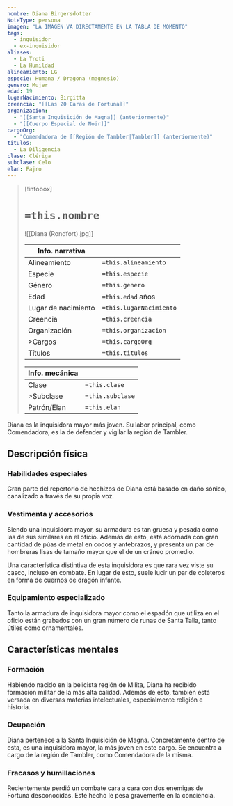 ```yaml
---
nombre: Diana Birgersdotter
NoteType: persona
imagen: "LA IMAGEN VA DIRECTAMENTE EN LA TABLA DE MOMENTO"
tags:
  - inquisidor
  - ex-inquisidor
aliases:
  - La Troti
  - La Humildad
alineamiento: LG
especie: Humana / Dragona (magnesio)
genero: Mujer
edad: 19
lugarNacimiento: Birgitta
creencia: "[[Las 20 Caras de Fortuna]]"
organizacion:
  - "[[Santa Inquisición de Magna]] (anteriormente)"
  - "[[Cuerpo Especial de Noir]]"
cargoOrg:
  - "Comendadora de [[Región de Tambler|Tambler]] (anteriormente)"
titulos:
  - La Diligencia
clase: Clériga
subclase: Celo
elan: Fajro
---
```


>[!infobox]
># **`=this.nombre`**
> ![[Diana (Rondfort).jpg]]
> 
> | Info. narrativa     ||
>| -------------- | -------------- |
>| Alineamiento  | `=this.alineamiento` |
>| Especie          | `=this.especie` |
>| Género           | `=this.genero` |
>| Edad               | `=this.edad` años |
>| Lugar de nacimiento | `=this.lugarNacimiento` |
>| Creencia         | `=this.creencia` |
>| Organización  | `=this.organizacion` |
>| >Cargos          | `=this.cargoOrg` |
>| Títulos             | `=this.titulos` |
>
> |Info. mecánica ||
> | ----------- | ----------- |
> | Clase          | `=this.clase` |
> |>Subclase   | `=this.subclase` |
> |Patrón/Elan | `=this.elan` |

Diana es la inquisidora mayor más joven. Su labor principal, como Comendadora, es la de defender y vigilar la región de Tambler.

## Descripción física

### Habilidades especiales

Gran parte del repertorio de hechizos de Diana está basado en daño sónico, canalizado a través de su propia voz.

### Vestimenta y accesorios

Siendo una inquisidora mayor, su armadura es tan gruesa y pesada como las de sus similares en el oficio. Además de esto, está adornada con gran cantidad de púas de metal en codos y antebrazos, y presenta un par de hombreras lisas de tamaño mayor que el de un cráneo promedio.

Una característica distintiva de esta inquisidora es que rara vez viste su casco, incluso en combate. En lugar de esto, suele lucir un par de coleteros en forma de cuernos de dragón infante.

### Equipamiento especializado

Tanto la armadura de inquisidora mayor como el espadón que utiliza en el oficio están grabados con un gran número de runas de Santa Talla, tanto útiles como ornamentales.

## Características mentales

### Formación

Habiendo nacido en la belicista región de Milita, Diana ha recibido formación militar de la más alta calidad. Además de esto, también está versada en diversas materias intelectuales, especialmente religión e historia.

### Ocupación

Diana pertenece a la Santa Inquisición de Magna. Concretamente dentro de esta, es una inquisidora mayor, la más joven en este cargo. Se encuentra a cargo de la región de Tambler, como Comendadora de la misma.

### Fracasos y humillaciones

Recientemente perdió un combate cara a cara con dos enemigas de Fortuna desconocidas. Este hecho le pesa gravemente en la conciencia.
